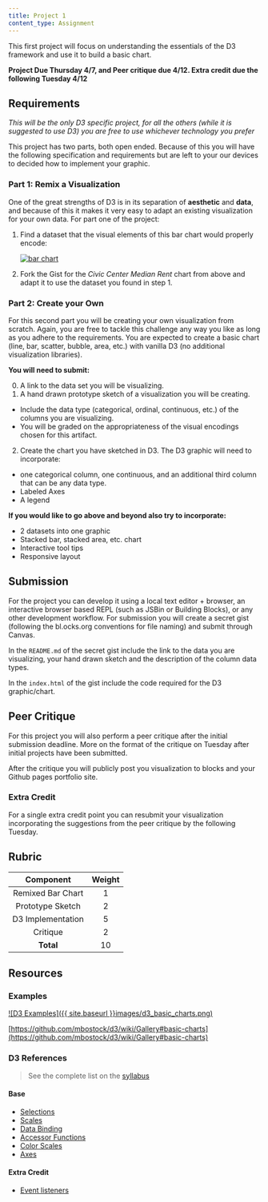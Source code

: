 ```yaml
---
title: Project 1
content_type: Assignment
---
```


This first project will focus on understanding the essentials of the D3 framework and use it to build a basic chart.

__Project Due Thursday 4/7, and Peer critique due 4/12. Extra credit due the following Tuesday 4/12__

## Requirements

_This will be the only D3 specific project, for all the others (while it is suggested to use D3) you are free to use whichever technology you prefer_

This project has two parts, both open ended. Because of this you will have the following specification and requirements but are left to your our devices to decided how to implement your graphic.

### Part 1: Remix a Visualization

One of the great strengths of D3 is in its separation of __aesthetic__ and __data__, and because of this it makes it very easy to adapt an existing visualization for your own data. For part one of the project:

1. Find a dataset that the visual elements of this bar chart would properly encode:

    [![bar chart](https://gist.githubusercontent.com/Jay-Oh-eN/9233f6d414461ea0046b/raw/f60a39215b0e2743f230ba7f176c1e8e3f5aa7a0/thumbnail.png)](http://bl.ocks.org/Jay-Oh-eN/9233f6d414461ea0046b)

2. Fork the Gist for the _Civic Center Median Rent_ chart from above and adapt it to use the dataset you found in step 1.

### Part 2: Create your Own

For this second part you will be creating your own visualization from scratch. Again, you are free to tackle this challenge any way you like as long as you adhere to the requirements. You are expected to create a basic chart (line, bar, scatter, bubble, area, etc.) with vanilla D3 (no additional visualization libraries).

**You will need to submit:**

0. A link to the data set you will be visualizing.
1. A hand drawn prototype sketch of a visualization you will be creating.
  * Include the data type (categorical, ordinal, continuous, etc.) of the columns you are visualizing.
  * You will be graded on the appropriateness of the visual encodings chosen for this artifact.
2. Create the chart you have sketched in D3. The D3 graphic will need to incorporate:
  * one categorical column, one continuous, and an additional third column that can be any data type.
  * Labeled Axes
  * A legend

**If you would like to go above and beyond also try to incorporate:**

* 2 datasets into one graphic
* Stacked bar, stacked area, etc. chart
* Interactive tool tips
* Responsive layout

## Submission

For the project you can develop it using a local text editor + browser, an interactive browser based REPL (such as JSBin or Building Blocks), or any other development workflow. For submission you will create a secret gist (following the bl.ocks.org conventions for file naming) and submit through Canvas.

In the `README.md` of the secret gist include the link to the data you are visualizing, your hand drawn sketch and the description of the column data types.

In the `index.html` of the gist include the code required for the D3 graphic/chart.

## Peer Critique

For this project you will also perform a peer critique after the initial submission deadline. More on the format of the critique on Tuesday after initial projects have been submitted.

After the critique you will publicly post you visualization to blocks and your Github pages portfolio site.

### Extra Credit

For a single extra credit point you can resubmit your visualization incorporating the suggestions from the peer critique by the following Tuesday.

## Rubric

| Component | Weight |
|:--:|:--:|
| Remixed Bar Chart | 1|
| Prototype Sketch | 2 |
| D3 Implementation | 5 |
| Critique | 2 |
| **Total** | 10 |

## Resources

### Examples

[![D3 Examples]({{ site.baseurl }}images/d3_basic_charts.png)](https://github.com/mbostock/d3/wiki/Gallery#basic-charts)

[https://github.com/mbostock/d3/wiki/Gallery#basic-charts](https://github.com/mbostock/d3/wiki/Gallery#basic-charts)

### D3 References

> See the complete list on the [syllabus](http://jay-oh-en.github.io/courses/usf-datavis/#d3-resources)

#### Base
* [Selections](https://github.com/mbostock/d3/wiki/Selections)
* [Scales](https://github.com/mbostock/d3/wiki/Scales)
* [Data Binding](https://github.com/mbostock/d3/wiki/Selections#data)
* [Accessor Functions](http://www.jeromecukier.net/blog/2011/08/09/d3-adding-stuff-and-oh-understanding-selections/)
* [Color Scales](https://github.com/mbostock/d3/wiki/Ordinal-Scales#categorical-colors)
* [Axes](https://github.com/mbostock/d3/wiki/SVG-Axes)

#### Extra Credit

* [Event listeners](https://github.com/mbostock/d3/wiki/Selections#on)
